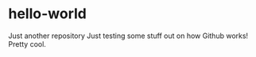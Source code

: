 # hello-world
Just another repository 
Just testing some stuff out on how Github works!
Pretty cool.
